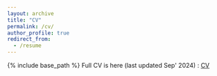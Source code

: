 ```yaml
---
layout: archive
title: "CV"
permalink: /cv/
author_profile: true
redirect_from:
  - /resume
---
```


{% include base_path %}
Full CV is here (last updated Sep' 2024) : [CV](https://github.com/apd10/apd10.github.io/blob/master/files/CV_09_30_2024.pdf)
